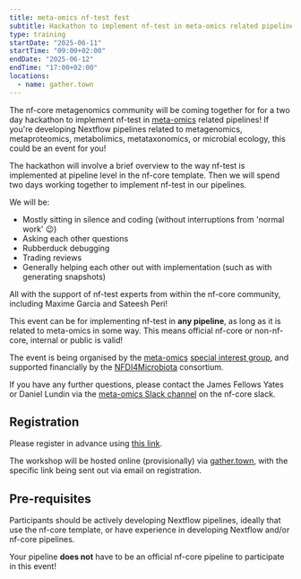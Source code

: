 ```yaml
---
title: meta-omics nf-test fest
subtitle: Hackathon to implement nf-test in meta-omics related pipelines!
type: training
startDate: "2025-06-11"
startTime: "09:00+02:00"
endDate: "2025-06-12"
endTime: "17:00+02:00"
locations:
  - name: gather.town
---
```


The nf-core metagenomics community will be coming together for for a two day hackathon to implement nf-test in [meta-omics](https://nf-co.re/special-interest-groups/meta-omics) related pipelines!
If you're developing Nextflow pipelines related to metagenomics, metaproteomics, metabolimics, metataxonomics, or microbial ecology, this could be an event for you!

The hackathon will involve a brief overview to the way nf-test is implemented at pipeline level in the nf-core template.
Then we will spend two days working together to implement nf-test in our pipelines.

We will be:

- Mostly sitting in silence and coding (without interruptions from 'normal work' 😉)
- Asking each other questions
- Rubberduck debugging
- Trading reviews
- Generally helping each other out with implementation (such as with generating snapshots)

All with the support of nf-test experts from within the nf-core community, including Maxime Garcia and Sateesh Peri!

This event can be for implementing nf-test in **any pipeline**, as long as it is related to meta-omics in some way.
This means official nf-core or non-nf-core, internal or public is valid!

The event is being organised by the [meta-omics](https://nf-co.re/special-interest-groups/meta-omics) [special interest group](https://nf-co.re/special-interest-groups), and supported financially by the [NFDI4Microbiota](https://nfdi4microbiota.de/) consortium.

If you have any further questions, please contact the James Fellows Yates or Daniel Lundin via the [meta-omics Slack channel](https://nfcore.slack.com/archives/C070369GP7T) on the nf-core slack.

## Registration

Please register in advance using [this link](https://tally.so/r/w7eZQZ).

The workshop will be hosted online (provisionally) via [gather.town](https://gather.town), with the specific link being sent out via email on registration.

## Pre-requisites

Participants should be actively developing Nextflow pipelines, ideally that use the nf-core template, or have experience in developing Nextflow and/or nf-core pipelines.

Your pipeline **does not** have to be an official nf-core pipeline to participate in this event!
